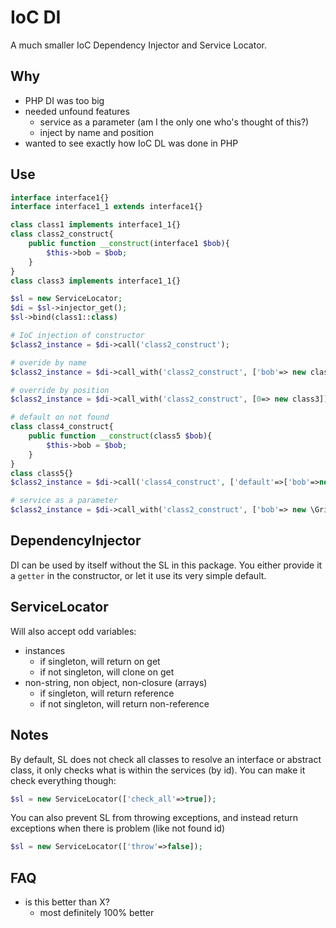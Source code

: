 # IoC DI
A much smaller IoC Dependency Injector and Service Locator.

## Why
-	PHP DI was too big
-	needed unfound features
	-	service as a parameter (am I the only one who's thought of this?)
	-	inject by name and position
-	wanted to see exactly how IoC DL was done in PHP

## Use

```php
interface interface1{}
interface interface1_1 extends interface1{}

class class1 implements interface1_1{}
class class2_construct{
	public function __construct(interface1 $bob){
		$this->bob = $bob;
	}
}
class class3 implements interface1_1{}

$sl = new ServiceLocator;
$di = $sl->injector_get();
$sl->bind(class1::class)

# IoC injection of constructor
$class2_instance = $di->call('class2_construct');

# overide by name
$class2_instance = $di->call_with('class2_construct', ['bob'=> new class3]);

# override by position
$class2_instance = $di->call_with('class2_construct', [0=> new class3]);

# default on not found
class class4_construct{
	public function __construct(class5 $bob){
		$this->bob = $bob;
	}
}
class class5{}
$class2_instance = $di->call('class4_construct', ['default'=>['bob'=>new class5]]);

# service as a parameter
$class2_instance = $di->call_with('class2_construct', ['bob'=> new \Grithin\IoC\Service('class3')]);


```

## DependencyInjector
DI can be used by itself without the SL in this package.  You either provide it a `getter` in the constructor, or let it use its very simple default.

## ServiceLocator
Will also accept odd variables:
-	instances
	-	if singleton, will return on get
	-	if not singleton, will clone on get
-	non-string, non object, non-closure (arrays)
	-	if singleton, will return reference
	-	if not singleton, will return non-reference


## Notes
By default, SL does not check all classes to resolve an interface or abstract class, it only checks what is within the services (by id).  You can make it check everything though:
```php
$sl = new ServiceLocator(['check_all'=>true]);
```
You can also prevent SL from throwing exceptions, and instead return exceptions when there is problem (like not found id)
```php
$sl = new ServiceLocator(['throw'=>false]);
```


## FAQ
-	is this better than X?
	-	most definitely 100% better